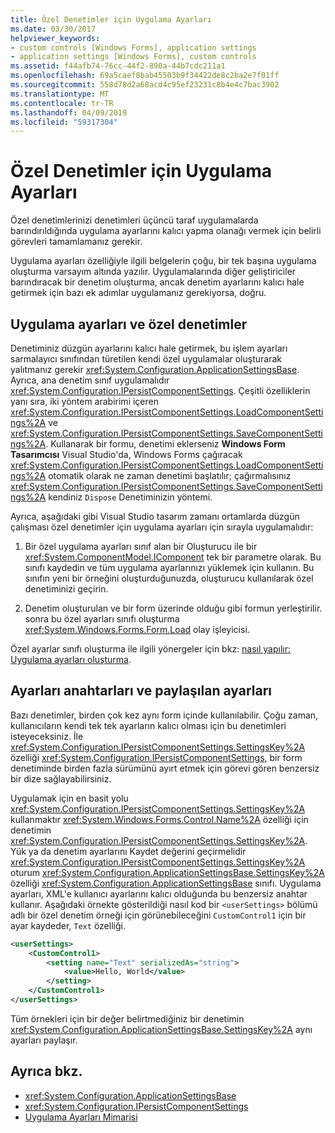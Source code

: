 ```yaml
---
title: Özel Denetimler için Uygulama Ayarları
ms.date: 03/30/2017
helpviewer_keywords:
- custom controls [Windows Forms], application settings
- application settings [Windows Forms], custom controls
ms.assetid: f44afb74-76cc-44f2-890a-44b7cdc211a1
ms.openlocfilehash: 69a5caef8bab45503b9f34422de8c2ba2e7f01ff
ms.sourcegitcommit: 558d78d2a68acd4c95ef23231c8b4e4c7bac3902
ms.translationtype: MT
ms.contentlocale: tr-TR
ms.lasthandoff: 04/09/2019
ms.locfileid: "59317304"
---
```

# <a name="application-settings-for-custom-controls"></a>Özel Denetimler için Uygulama Ayarları
Özel denetimlerinizi denetimleri üçüncü taraf uygulamalarda barındırıldığında uygulama ayarlarını kalıcı yapma olanağı vermek için belirli görevleri tamamlamanız gerekir.  
  
 Uygulama ayarları özelliğiyle ilgili belgelerin çoğu, bir tek başına uygulama oluşturma varsayım altında yazılır. Uygulamalarında diğer geliştiriciler barındıracak bir denetim oluşturma, ancak denetim ayarlarını kalıcı hale getirmek için bazı ek adımlar uygulamanız gerekiyorsa, doğru.  
  
## <a name="application-settings-and-custom-controls"></a>Uygulama ayarları ve özel denetimler  
 Denetiminiz düzgün ayarlarını kalıcı hale getirmek, bu işlem ayarları sarmalayıcı sınıfından türetilen kendi özel uygulamalar oluşturarak yalıtmanız gerekir <xref:System.Configuration.ApplicationSettingsBase>. Ayrıca, ana denetim sınıf uygulamalıdır <xref:System.Configuration.IPersistComponentSettings>. Çeşitli özelliklerin yanı sıra, iki yöntem arabirimi içeren <xref:System.Configuration.IPersistComponentSettings.LoadComponentSettings%2A> ve <xref:System.Configuration.IPersistComponentSettings.SaveComponentSettings%2A>. Kullanarak bir formu, denetimi eklerseniz **Windows Form Tasarımcısı** Visual Studio'da, Windows Forms çağıracak <xref:System.Configuration.IPersistComponentSettings.LoadComponentSettings%2A> otomatik olarak ne zaman denetimi başlatılır; çağırmalısınız <xref:System.Configuration.IPersistComponentSettings.SaveComponentSettings%2A> kendiniz `Dispose` Denetiminizin yöntemi.  
  
 Ayrıca, aşağıdaki gibi Visual Studio tasarım zamanı ortamlarda düzgün çalışması özel denetimler için uygulama ayarları için sırayla uygulamalıdır:  
  
1. Bir özel uygulama ayarları sınıf alan bir Oluşturucu ile bir <xref:System.ComponentModel.IComponent> tek bir parametre olarak. Bu sınıfı kaydedin ve tüm uygulama ayarlarınızı yüklemek için kullanın. Bu sınıfın yeni bir örneğini oluşturduğunuzda, oluşturucu kullanılarak özel denetiminizi geçirin.  
  
2. Denetim oluşturulan ve bir form üzerinde olduğu gibi formun yerleştirilir. sonra bu özel ayarları sınıfı oluşturma <xref:System.Windows.Forms.Form.Load> olay işleyicisi.  
  
 Özel ayarlar sınıfı oluşturma ile ilgili yönergeler için bkz: [nasıl yapılır: Uygulama ayarları oluşturma](how-to-create-application-settings.md).  
  
## <a name="settings-keys-and-shared-settings"></a>Ayarları anahtarları ve paylaşılan ayarları  
 Bazı denetimler, birden çok kez aynı form içinde kullanılabilir. Çoğu zaman, kullanıcıların kendi tek tek ayarların kalıcı olması için bu denetimleri isteyeceksiniz. İle <xref:System.Configuration.IPersistComponentSettings.SettingsKey%2A> özelliği <xref:System.Configuration.IPersistComponentSettings>, bir form denetiminde birden fazla sürümünü ayırt etmek için görevi gören benzersiz bir dize sağlayabilirsiniz.  
  
 Uygulamak için en basit yolu <xref:System.Configuration.IPersistComponentSettings.SettingsKey%2A> kullanmaktır <xref:System.Windows.Forms.Control.Name%2A> özelliği için denetimin <xref:System.Configuration.IPersistComponentSettings.SettingsKey%2A>. Yük ya da denetim ayarlarını Kaydet değerini geçirmelidir <xref:System.Configuration.IPersistComponentSettings.SettingsKey%2A> oturum <xref:System.Configuration.ApplicationSettingsBase.SettingsKey%2A> özelliği <xref:System.Configuration.ApplicationSettingsBase> sınıfı. Uygulama ayarları, XML'e kullanıcı ayarlarını kalıcı olduğunda bu benzersiz anahtar kullanır. Aşağıdaki örnekte gösterildiği nasıl kod bir `<userSettings>` bölümü adlı bir özel denetim örneği için görünebileceğini `CustomControl1` için bir ayar kaydeder, `Text` özelliği.  
  
```xml  
<userSettings>  
    <CustomControl1>  
        <setting name="Text" serializedAs="string">  
            <value>Hello, World</value>  
        </setting>  
    </CustomControl1>  
</userSettings>  
```  
  
 Tüm örnekleri için bir değer belirtmediğiniz bir denetimin <xref:System.Configuration.ApplicationSettingsBase.SettingsKey%2A> aynı ayarları paylaşır.  
  
## <a name="see-also"></a>Ayrıca bkz.

- <xref:System.Configuration.ApplicationSettingsBase>
- <xref:System.Configuration.IPersistComponentSettings>
- [Uygulama Ayarları Mimarisi](application-settings-architecture.md)
